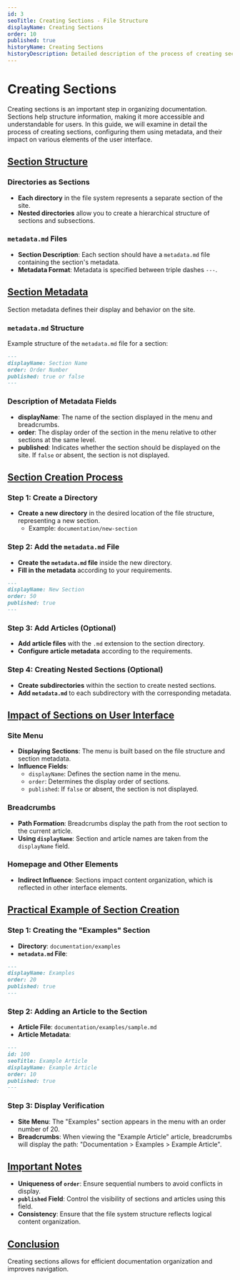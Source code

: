 ```yaml
---
id: 3
seoTitle: Creating Sections - File Structure
displayName: Creating Sections
order: 10
published: true
historyName: Creating Sections
historyDescription: Detailed description of the process of creating sections, configuring them through metadata.md, and their impact on the documentation interface.
---
```


# Creating Sections

Creating sections is an important step in organizing documentation. Sections help structure information, making it more accessible and understandable for users. In this guide, we will examine in detail the process of creating sections, configuring them using metadata, and their impact on various elements of the user interface.


## [Section Structure](structure)

### Directories as Sections

- **Each directory** in the file system represents a separate section of the site.
- **Nested directories** allow you to create a hierarchical structure of sections and subsections.

### `metadata.md` Files

- **Section Description**: Each section should have a `metadata.md` file containing the section's metadata.
- **Metadata Format**: Metadata is specified between triple dashes `---`.


## [Section Metadata](metadata)

Section metadata defines their display and behavior on the site.

### `metadata.md` Structure

Example structure of the `metadata.md` file for a section:

```md
---
displayName: Section Name
order: Order Number
published: true or false
---
```

### Description of Metadata Fields

- **displayName**: The name of the section displayed in the menu and breadcrumbs.
- **order**: The display order of the section in the menu relative to other sections at the same level.
- **published**: Indicates whether the section should be displayed on the site. If `false` or absent, the section is not displayed.


## [Section Creation Process](process)

### Step 1: Create a Directory

- **Create a new directory** in the desired location of the file structure, representing a new section.
  - Example: `documentation/new-section`

### Step 2: Add the `metadata.md` File

- **Create the `metadata.md` file** inside the new directory.
- **Fill in the metadata** according to your requirements.

```md
---
displayName: New Section
order: 50
published: true
---
```

### Step 3: Add Articles (Optional)

- **Add article files** with the `.md` extension to the section directory.
- **Configure article metadata** according to the requirements.

### Step 4: Creating Nested Sections (Optional)

- **Create subdirectories** within the section to create nested sections.
- **Add `metadata.md`** to each subdirectory with the corresponding metadata.


## [Impact of Sections on User Interface](impact)

### Site Menu

- **Displaying Sections**: The menu is built based on the file structure and section metadata.
- **Influence Fields**:
  - `displayName`: Defines the section name in the menu.
  - `order`: Determines the display order of sections.
  - `published`: If `false` or absent, the section is not displayed.

### Breadcrumbs

- **Path Formation**: Breadcrumbs display the path from the root section to the current article.
- **Using `displayName`**: Section and article names are taken from the `displayName` field.

### Homepage and Other Elements

- **Indirect Influence**: Sections impact content organization, which is reflected in other interface elements.


## [Practical Example of Section Creation](example)

### Step 1: Creating the "Examples" Section

- **Directory**: `documentation/examples`
- **`metadata.md` File**:

```md
---
displayName: Examples
order: 20
published: true
---
```

### Step 2: Adding an Article to the Section

- **Article File**: `documentation/examples/sample.md`
- **Article Metadata**:

```md
---
id: 100
seoTitle: Example Article
displayName: Example Article
order: 10
published: true
---
```

### Step 3: Display Verification

- **Site Menu**: The "Examples" section appears in the menu with an order number of 20.
- **Breadcrumbs**: When viewing the "Example Article" article, breadcrumbs will display the path:
  "Documentation > Examples > Example Article".


## [Important Notes](notes)

- **Uniqueness of `order`**: Ensure sequential numbers to avoid conflicts in display.
- **`published` Field**: Control the visibility of sections and articles using this field.
- **Consistency**: Ensure that the file system structure reflects logical content organization.


## [Conclusion](conclusion)

Creating sections allows for efficient documentation organization and improves navigation.

```

```
